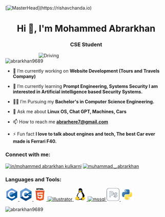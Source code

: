 [![MasterHead](https://1.bp.blogspot.com/-7A4WynwLsM...)](https://rishavchanda.io)
<h1 align="center">Hi 👋, I'm Mohammed Abrarkhan</h1>
<h3 align="center">CSE Student</h3>
<img align="right" alt="Driving" width="400" src="https://im5.ezgif.com/tmp/ezgif-5-d49e4410b2.gif">

<p align="left"> <img src="https://komarev.com/ghpvc/?username=abrarkhan9689&label=Profile%20views&color=0e75b6&style=flat" alt="abrarkhan9689" /> </p>

- 🔭 I’m currently working on **Website Development (Tours and Travels Company)**

- 🌱 I’m currently learning **Prompt Engineering, Systems Security I am interested in Artificial intelligence based Security Systems.**

- 👨‍💻 I’m Pursuing my **Bachelor's in Computer Science Engineering.**

- 💬 Ask me about **Linux OS, Chat GPT, Machines, Cars**

- 📫 How to reach me **abrarhere7@gmail.com**

- ⚡ Fun fact **I love to talk about engines and tech, The best Car ever made is Ferrari F40.**

<h3 align="left">Connect with me:</h3>
<p align="left">
<a href="https://linkedin.com/in/in/mohammed abrarkhan kulkarni" target="blank"><img align="center" src="https://raw.githubusercontent.com/rahuldkjain/github-profile-readme-generator/master/src/images/icons/Social/linked-in-alt.svg" alt="in/mohammed abrarkhan kulkarni" height="30" width="40" /></a>
<a href="https://instagram.com/muhammad._.abrarkhan" target="blank"><img align="center" src="https://raw.githubusercontent.com/rahuldkjain/github-profile-readme-generator/master/src/images/icons/Social/instagram.svg" alt="muhammad._.abrarkhan" height="30" width="40" /></a>
</p>

<h3 align="left">Languages and Tools:</h3>
<p align="left"> <a href="https://www.cprogramming.com/" target="_blank" rel="noreferrer"> <img src="https://raw.githubusercontent.com/devicons/devicon/master/icons/c/c-original.svg" alt="c" width="40" height="40"/> </a> <a href="https://www.w3schools.com/cpp/" target="_blank" rel="noreferrer"> <img src="https://raw.githubusercontent.com/devicons/devicon/master/icons/cplusplus/cplusplus-original.svg" alt="cplusplus" width="40" height="40"/> </a> <a href="https://www.w3.org/html/" target="_blank" rel="noreferrer"> <img src="https://raw.githubusercontent.com/devicons/devicon/master/icons/html5/html5-original-wordmark.svg" alt="html5" width="40" height="40"/> </a> <a href="https://www.adobe.com/in/products/illustrator.html" target="_blank" rel="noreferrer"> <img src="https://www.vectorlogo.zone/logos/adobe_illustrator/adobe_illustrator-icon.svg" alt="illustrator" width="40" height="40"/> </a> <a href="https://www.linux.org/" target="_blank" rel="noreferrer"> <img src="https://raw.githubusercontent.com/devicons/devicon/master/icons/linux/linux-original.svg" alt="linux" width="40" height="40"/> </a> <a href="https://www.microsoft.com/en-us/sql-server" target="_blank" rel="noreferrer"> <img src="https://www.svgrepo.com/show/303229/microsoft-sql-server-logo.svg" alt="mssql" width="40" height="40"/> </a> <a href="https://www.photoshop.com/en" target="_blank" rel="noreferrer"> <img src="https://raw.githubusercontent.com/devicons/devicon/master/icons/photoshop/photoshop-line.svg" alt="photoshop" width="40" height="40"/> </a> <a href="https://www.python.org" target="_blank" rel="noreferrer"> <img src="https://raw.githubusercontent.com/devicons/devicon/master/icons/python/python-original.svg" alt="python" width="40" height="40"/> </a> </p>

<p><img align="center" src="https://github-readme-stats.vercel.app/api/top-langs?username=abrarkhan9689&show_icons=true&locale=en&layout=compact" alt="abrarkhan9689" /></p>
